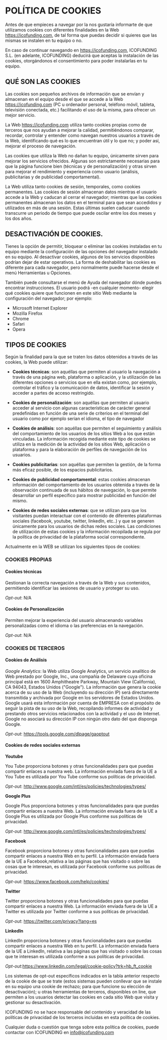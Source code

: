 # POLÍTICA DE COOKIES

Antes de que empieces a navegar por la nos gustaría informarte de que utilizamos cookies con diferentes finalidades en la Web https://icofunding.com, de tal forma que puedas decidir si quieres que las mismas se instalen en tu equipo o no.

En caso de continuar navegando en https://icofunding.com, ICOFUNDING S.L. (en adelante, ICOFUNDING) deducirá que aceptas la instalación de las cookies, otorgándonos el consentimiento para poder instalarlas en tu equipo.

## QUÉ SON LAS COOKIES

Las cookies son pequeños archivos de información que se envían y almacenan en el equipo desde el que se accede a la Web https://icofunding.com (PC u ordenador personal, teléfono móvil, tableta, televisión conectada, etc.) facilitando el uso de la misma, para ofrecer un mejor servicio.

La Web https://icofunding.com utiliza tanto cookies propias como de terceros que nos ayudan a mejorar la calidad, permitiéndonos comparar, recordar, controlar y entender como navegan nuestros usuarios a través de la Web, identificando qué es lo que encuentran útil y lo que no; y poder así, mejorar el proceso de navegación.

Las cookies que utiliza la Web no dañan tu equipo, únicamente sirven para mejorar los servicios ofrecidos. Algunas son estrictamente necesarias para que la página funcione bien (técnicas y de personalización) y otras sirven para mejorar el rendimiento y experiencia como usuario (análisis, publicitarias y de publicidad comportamental).

La Web utiliza tanto cookies de sesión, temporales, como cookies permanentes. Las cookies de sesión almacenan datos mientras el usuario accede a la Web y caducan al cerrar el navegador; mientras que las cookies permanentes almacenan los datos en el terminal para que sean accedidos y utilizados en más de una sesión. Estas últimas suelen caducar cuando transcurre un periodo de tiempo que puede oscilar entre los dos meses y los dos años.

## DESACTIVACIÓN DE COOKIES. 

Tienes la opción de permitir, bloquear o eliminar las cookies instaladas en tu equipo mediante la configuración de las opciones del navegador instalado en su equipo. Al desactivar cookies, algunos de los servicios disponibles podrían dejar de estar operativos. La forma de deshabilitar las cookies es diferente para cada navegador, pero normalmente puede hacerse desde el menú Herramientas u Opciones.

También puede consultarse el menú de Ayuda del navegador dónde puedes encontrar instrucciones. El usuario podrá -en cualquier momento- elegir qué cookies quiere que funcionen en este sitio Web mediante la configuración del navegador; por ejemplo:

* Microsoft Internet Explorer
* Mozilla Firefox
* Chrome
* Safari
* Opera

## TIPOS DE COOKIES

Según la finalidad para la que se traten los datos obtenidos a través de las cookies, la Web puede utilizar:

* **Cookies técnicas**: son aquéllas que permiten al usuario la navegación a través de una página web, plataforma o aplicación, y la utilización de las diferentes opciones o servicios que en ella existan como, por ejemplo, controlar el tráfico y la comunicación de datos, identificar la sesión y acceder a partes de acceso restringido.

* **Cookies de personalización**: son aquéllas que permiten al usuario acceder al servicio con algunas características de carácter general predefinidas en función de una serie de criterios en el terminal del usuario como por ejemplo serian el idioma, el tipo de navegador

* **Cookies de análisis**: son aquéllas que permiten el seguimiento y análisis del comportamiento de los usuarios de los sitios Web a los que están vinculadas. La información recogida mediante este tipo de cookies se utiliza en la medición de la actividad de los sitios Web, aplicación o plataforma y para la elaboración de perfiles de navegación de los usuarios.

* **Cookies publicitarias**: son aquéllas que permiten la gestión, de la forma más eficaz posible, de los espacios publicitarios.

* **Cookies de publicidad comportamental**: estas cookies almacenan información del comportamiento de los usuarios obtenida a través de la observación continuada de sus hábitos de navegación, lo que permite desarrollar un perfil específico para mostrar publicidad en función del mismo.

* **Cookies de redes sociales externas**: que se utilizan para que los visitantes puedan interactuar con el contenido de diferentes plataformas sociales (facebook, youtube, twitter, linkedIn, etc..) y que se generen únicamente para los usuarios de dichas redes sociales. Las condiciones de utilización de estas cookies y la información recopilada se regula por la política de privacidad de la plataforma social correspondiente.

Actualmente en la WEB se utilizan los siguientes tipos de cookies:

### COOKIES PROPIAS

#### Cookies técnicas

Gestionan la correcta navegación a través de la Web y sus contenidos, permitiendo identificar las sesiones de usuario y proteger su uso.

*Opt-out*: N/A

#### Cookies de Personalización

Permiten mejorar la experiencia del usuario almacenando variables personalizadas como el idioma o las preferencias en la navegación.

*Opt-out*: N/A

### COOKIES DE TERCEROS

#### Cookies de Análisis

*Google Analytics*: la Web utiliza Google Analytics, un servicio analítico de Web prestado por Google, Inc., una compañía de Delaware cuya oficina principal está en 1600 Amphitheatre Parkway, Mountain View (California), CA 94043, Estados Unidos ("Google"). La información que genera la cookie acerca de su uso de la Web (incluyendo su dirección IP) será directamente transmitida y archivada por Google en los servidores de Estados Unidos. Google usará esta información por cuenta de EMPRESA con el propósito de seguir la pista de su uso de la Web, recopilando informes de actividad y prestando otros servicios relacionados con la actividad y el uso de Internet. Google no asociará su dirección IP con ningún otro dato del que disponga Google.

*Opt-out*: https://tools.google.com/dlpage/gaoptout

#### Cookies de redes sociales externas

**Youtube**

You Tube proporciona botones y otras funcionalidades para que puedas compartir enlaces a nuestra web. La información enviada fuera de la UE a You Tube es utilizada por You Tube conforme sus políticas de privacidad.

*Opt-out*: http://www.google.com/intl/es/policies/technologies/types/

**Google Plus**

Google Plus proporciona botones y otras funcionalidades para que puedas compartir enlaces a nuestra Web. La información enviada fuera de la UE a Google Plus es utilizada por Google Plus conforme sus políticas de privacidad.

*Opt-out*: http://www.google.com/intl/es/policies/technologies/types/

**Facebook**

Facebook proporciona botones y otras funcionalidades para que puedas compartir enlaces a nuestra Web en tu perfil. La información enviada fuera de la UE a Facebook,relativa a las páginas que has visitado o sobre las cosas que te interesan, es utilizada por Facebook conforme sus políticas de privacidad.

*Opt-out*: https://www.facebook.com/help/cookies/

**Twitter**

Twitter proporciona botones y otras funcionalidades para que puedas compartir enlaces a nuestra Web. La información enviada fuera de la UE a Twitter es utilizada por Twitter conforme a sus políticas de privacidad.

*Opt-out*: https://twitter.com/privacy?lang=es

**LinkedIn**

LinkedIn proporciona botones y otras funcionalidades para que puedas compartir enlaces a nuestra Web en tu perfil. La información enviada fuera de la UE a LinkedIn, relativa a las páginas que has visitado o sobre las cosas que te interesan es utilizada conforme a sus políticas de privacidad.

*Opt-out*:https://www.linkedin.com/legal/cookie-policy?trk=hb_ft_cookie

Los sistemas de opt-out específicos indicados en la tabla anterior respecto de la cookie de que se trate (estos sistemas pueden conllevar que se instale en su equipo una cookie de rechazo; para que funcione su elección de desactivación); u otras herramientas de terceros, disponibles on line, que permiten a los usuarios detectar las cookies en cada sitio Web que visita y gestionar su desactivación.

ICOFUNDING no se hace responsable del contenido y veracidad de las políticas de privacidad de los terceros incluidas en esta política de cookies.

Cualquier duda o cuestión que tenga sobre esta política de cookies, puede contactar con ICOFUNDING en info@icofunding.com


